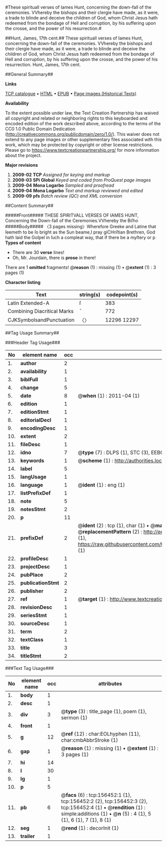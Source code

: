 #These spirituall verses of Iames Hunt, concerning the down-fall of the ceremonies. VVhereby the bishops and their clergie have made, as it were, a trade to blinde and deceive the children of God, whom Christ Jesus hath redeemed from the bondage of Hell and corruption, by his suffering upon the crosse, and the power of his resurrection.#

##Hunt, James, 17th cent.##
These spirituall verses of Iames Hunt, concerning the down-fall of the ceremonies. VVhereby the bishops and their clergie have made, as it were, a trade to blinde and deceive the children of God, whom Christ Jesus hath redeemed from the bondage of Hell and corruption, by his suffering upon the crosse, and the power of his resurrection.
Hunt, James, 17th cent.

##General Summary##

**Links**

[TCP catalogue](http://www.ota.ox.ac.uk/tcp/)  • 
[HTML](http://tei.it.ox.ac.uk/tcp/Texts-HTML/free/A86/A86905.html)  • 
[EPUB](http://tei.it.ox.ac.uk/tcp/Texts-EPUB/free/A86/A86905.epub) • 
[Page images (Historical Texts)](https://historicaltexts.jisc.ac.uk/eebo-99859233e)

**Availability**

To the extent possible under law, the Text Creation Partnership has waived all copyright and related or neighboring rights to this keyboarded and encoded edition of the work described above, according to the terms of the CC0 1.0 Public Domain Dedication (http://creativecommons.org/publicdomain/zero/1.0/). This waiver does not extend to any page images or other supplementary files associated with this work, which may be protected by copyright or other license restrictions. Please go to https://www.textcreationpartnership.org/ for more information about the project.

**Major revisions**

1. __2009-02__ __TCP__ *Assigned for keying and markup*
1. __2009-03__ __SPi Global__ *Keyed and coded from ProQuest page images*
1. __2009-04__ __Mona Logarbo__ *Sampled and proofread*
1. __2009-04__ __Mona Logarbo__ *Text and markup reviewed and edited*
1. __2009-09__ __pfs__ *Batch review (QC) and XML conversion*

##Content Summary##

#####Front#####
THESE SPIRITVALL VERSES OF IAMES HUNT, Concerning the Down-fall of the Ceremonies.VVhereby the Biſho
#####Body#####
〈3 pages missing〉Wherefore Greeke and Latine that ſeemeth to be ſo bright as the Sun beame,I pray giCHriſtian Brethren, God hath laid the Goſpel in ſuch a compleat way, that if there be a myſtery or p
**Types of content**

  * There are 30 **verse** lines!
  * Oh, Mr. Jourdain, there is **prose** in there!

There are 1 **omitted** fragments! 
 @__reason__ (1) : missing (1)  •  @__extent__ (1) : 3 pages (1)

**Character listing**


|Text|string(s)|codepoint(s)|
|---|---|---|
|Latin Extended-A|ſ|383|
|Combining             Diacritical Marks|̄|772|
|CJKSymbolsandPunctuation|〈〉|12296 12297|

##Tag Usage Summary##

###Header Tag Usage###

|No|element name|occ|attributes|
|---|---|---|---|
|1.|__author__|2||
|2.|__availability__|1||
|3.|__biblFull__|1||
|4.|__change__|5||
|5.|__date__|8| @__when__ (1) : 2011-04 (1)|
|6.|__edition__|1||
|7.|__editionStmt__|1||
|8.|__editorialDecl__|1||
|9.|__encodingDesc__|1||
|10.|__extent__|2||
|11.|__fileDesc__|1||
|12.|__idno__|7| @__type__ (7) : DLPS (1), STC (3), EEBO-CITATION (1), PROQUEST (1), VID (1)|
|13.|__keywords__|1| @__scheme__ (1) : http://authorities.loc.gov/ (1)|
|14.|__label__|5||
|15.|__langUsage__|1||
|16.|__language__|1| @__ident__ (1) : eng (1)|
|17.|__listPrefixDef__|1||
|18.|__note__|5||
|19.|__notesStmt__|2||
|20.|__p__|11||
|21.|__prefixDef__|2| @__ident__ (2) : tcp (1), char (1)  •  @__matchPattern__ (2) : ([0-9\-]+):([0-9IVX]+) (1), (.+) (1)  •  @__replacementPattern__ (2) : http://eebo.chadwyck.com/downloadtiff?vid=$1&page=$2 (1), https://raw.githubusercontent.com/textcreationpartnership/Texts/master/tcpchars.xml#$1 (1)|
|22.|__profileDesc__|1||
|23.|__projectDesc__|1||
|24.|__pubPlace__|2||
|25.|__publicationStmt__|2||
|26.|__publisher__|2||
|27.|__ref__|1| @__target__ (1) : http://www.textcreationpartnership.org/docs/. (1)|
|28.|__revisionDesc__|1||
|29.|__seriesStmt__|1||
|30.|__sourceDesc__|1||
|31.|__term__|2||
|32.|__textClass__|1||
|33.|__title__|3||
|34.|__titleStmt__|2||


###Text Tag Usage###

|No|element name|occ|attributes|
|---|---|---|---|
|1.|__body__|1||
|2.|__desc__|1||
|3.|__div__|3| @__type__ (3) : title_page (1), poem (1), sermon (1)|
|4.|__front__|1||
|5.|__g__|12| @__ref__ (12) : char:EOLhyphen (11), char:cmbAbbrStroke (1)|
|6.|__gap__|1| @__reason__ (1) : missing (1)  •  @__extent__ (1) : 3 pages (1)|
|7.|__hi__|14||
|8.|__l__|30||
|9.|__lg__|1||
|10.|__p__|5||
|11.|__pb__|6| @__facs__ (6) : tcp:156452:1 (1), tcp:156452:2 (2), tcp:156452:3 (2), tcp:156452:4 (1)  •  @__rendition__ (1) : simple:additions (1)  •  @__n__ (5) : 4 (1), 5 (1), 6 (1), 7 (1), 8 (1)|
|12.|__seg__|1| @__rend__ (1) : decorInit (1)|
|13.|__trailer__|1||
